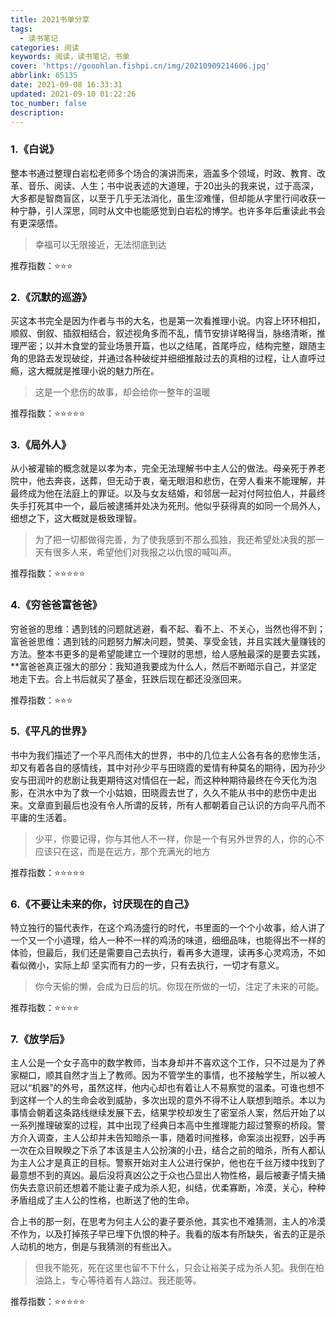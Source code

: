 ```yaml
---
title: 2021书单分享
tags:
  - 读书笔记
categories: 阅读
keywords: 阅读，读书笔记，书单
cover: 'https://gooohlan.fishpi.cn/img/20210909214606.jpg'
abbrlink: 65135
date: 2021-09-08 16:33:31
updated: 2021-09-10 01:22:26
toc_number: false
description:
---
```

### 1.《白说》

整本书通过整理白岩松老师多个场合的演讲而来，涵盖多个领域，时政、教育、改革、音乐、阅读、人生；书中说表述的大道理，于20出头的我来说，过于高深，大多都是智商盲区，以至于几乎无法消化，虽生涩难懂，但却能从字里行间收获一种宁静，引人深思，同时从文中也能感觉到白岩松的博学。也许多年后重读此书会有更深感悟。

> 幸福可以无限接近，无法彻底到达

推荐指数：⭐⭐⭐

### 2.《沉默的巡游》

买这本书完全是因为作者与书的大名，也是第一次看推理小说。内容上环环相扣，顺叙、倒叙、插叙相结合，叙述视角多而不乱，情节安排详略得当，脉络清晰，推理严密；以并木食堂的营业场景开篇，也以之结尾，首尾呼应，结构完整，跟随主角的思路去发现破绽，并通过各种破绽并细细推敲过去的真相的过程，让人直呼过瘾，这大概就是推理小说的魅力所在。

> 这是一个悲伤的故事，却会给你一整年的温暖

推荐指数：⭐⭐⭐⭐⭐

### 3.《局外人》

从小被灌输的概念就是以孝为本，完全无法理解书中主人公的做法。母亲死于养老院中，他去奔丧，送葬，但无动于衷，毫无眼泪和悲伤，在旁人看来不能理解，并最终成为他在法庭上的罪证。以及与女友结婚，和邻居一起对付阿拉伯人，并最终失手打死其中一个，最后被逮捕并处决为死刑。他似乎获得真的如同一个局外人，细想之下，这大概就是极致理智。

> 为了把一切都做得完善，为了使我感到不那么孤独，我还希望处决我的那一天有很多人来，希望他们对我报之以仇恨的喊叫声。

推荐指数：⭐⭐⭐⭐⭐

### 4.《穷爸爸富爸爸》

穷爸爸的思维：遇到钱的问题就逃避，看不起、看不上、不关心，当然也得不到；富爸爸思维：遇到钱的问题努力解决问题，赞美、享受金钱，并且实践大量赚钱的方法。整本书更多的是希望能建立一个理财的思想，给人感触最深的是要去实践，**富爸爸真正强大的部分：我知道我要成为什么人，然后不断暗示自己，并坚定地走下去。合上书后就买了基金，狂跌后现在都还没涨回来。

推荐指数：⭐⭐⭐

### 5.《平凡的世界》

书中为我们描述了一个平凡而伟大的世界，书中的几位主人公各有各的悲惨生活，却又有着各自的感情线，其中对孙少平与田晓霞的爱情有种莫名的期待，因为孙少安与田润叶的悲剧让我更期待这对情侣在一起，而这种种期待最终在今天化为泡影，在洪水中为了救一个小姑娘，田晓霞去世了，久久不能从书中的悲伤中走出来。文章直到最后也没有令人所谓的反转，所有人都朝着自己认识的方向平凡而不平庸的生活着。

> 少平，你要记得，你与其他人不一样，你是一个有另外世界的人，你的心不应该只在这，而是在远方，那个充满光的地方

推荐指数：⭐⭐⭐⭐⭐

### 6.《不要让未来的你，讨厌现在的自己》

特立独行的猫代表作，在这个鸡汤盛行的时代，书里面的一个个小故事，给人讲了一个又一个小道理，给人一种不一样的鸡汤的味道，细细品味，也能得出不一样的体验，但最后，我们还是需要自己去执行，看再多大道理，读再多心灵鸡汤，不如看似微小，实际上却 坚实而有力的一步，只有去执行，一切才有意义。

> 你今天偷的懒，会成为日后的坑。你现在所做的一切，注定了未来的可能。

推荐指数：⭐⭐⭐⭐

### 7.《放学后》

主人公是一个女子高中的数学教师，当本身却并不喜欢这个工作，只不过是为了养家糊口，顺其自然才当上了教师。因为不管学生的事情，也不接触学生，所以被人冠以“机器”的外号，虽然这样，他内心却也有着让人不易察觉的温柔。可谁也想不到这样一个人的生命会收到威胁，多次出现的意外不得不让人联想到暗杀。本以为事情会朝着这条路线继续发展下去，结果学校却发生了密室杀人案，然后开始了以一系列推理破案的过程，其中出现了经典日本高中生推理能力超过警察的桥段。警方介入调查，主人公却并未告知暗杀一事，随着时间推移，命案淡出视野，凶手再一次在众目睽睽之下杀了本该是主人公扮演的小丑，结合之前的暗杀，所有人都认为主人公才是真正的目标。警察开始对主人公进行保护，他也在千丝万缕中找到了最意想不到的真凶。最后没将真凶公之于众也凸显出人物性格，最后被妻子情夫捅伤失去意识前还想着不能让妻子成为杀人犯，纠结，优柔寡断，冷漠，关心，种种矛盾组成了主人公的性格，也断送了他的生命。

合上书的那一刻，在思考为何主人公的妻子要杀他，其实也不难猜测，主人的冷漠不作为，以及打掉孩子早已埋下仇恨的种子。我看的版本有所缺失，省去的正是杀人动机的地方，倒是与我猜测的有些出入。

> 但我不能死，死在这里也留不下什么，只会让裕美子成为杀人犯。我倒在柏油路上，专心等待着有人路过。我还能等。

推荐指数：⭐⭐⭐⭐⭐
